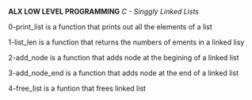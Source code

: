 **ALX LOW LEVEL PROGRAMMING**
*C - Singgly Linked Lists*

0-print_list is a function that prints out all the elements of a list

1-list_len is a function that returns the numbers of ements in a linked lisy

2-add_node is a function that adds node at the begining of a linked list

3-add_node_end is a function that adds node at the end of a linked list

4-free_list is a funtion that frees linked list
